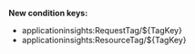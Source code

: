 **New condition keys:**

- applicationinsights:RequestTag/${TagKey}
- applicationinsights:ResourceTag/${TagKey}
